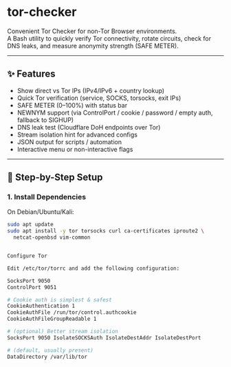 # tor-checker  
Convenient Tor Checker for non-Tor Browser environments.  
A Bash utility to quickly verify Tor connectivity, rotate circuits, check for DNS leaks, and measure anonymity strength (SAFE METER).

---

## ✨ Features
- Show direct vs Tor IPs (IPv4/IPv6 + country lookup)
- Quick Tor verification (service, SOCKS, torsocks, exit IPs)
- SAFE METER (0–100%) with status bar
- NEWNYM support (via ControlPort / cookie / password / empty auth, fallback to SIGHUP)
- DNS leak test (Cloudflare DoH endpoints over Tor)
- Stream isolation hint for advanced configs
- JSON output for scripts / automation
- Interactive menu or non-interactive flags

---

## 🚀 Step-by-Step Setup

### 1. Install Dependencies
On Debian/Ubuntu/Kali:
```bash
sudo apt update
sudo apt install -y tor torsocks curl ca-certificates iproute2 \
  netcat-openbsd vim-common


Configure Tor

Edit /etc/tor/torrc and add the following configuration:

SocksPort 9050
ControlPort 9051

# Cookie auth is simplest & safest
CookieAuthentication 1
CookieAuthFile /run/tor/control.authcookie
CookieAuthFileGroupReadable 1

# (optional) Better stream isolation
SocksPort 9050 IsolateSOCKSAuth IsolateDestAddr IsolateDestPort

# (default, usually present)
DataDirectory /var/lib/tor
